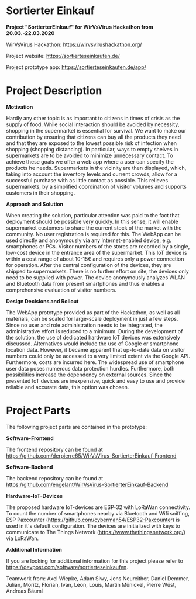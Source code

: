# Sortierter Einkauf
**Project "SortierterEinkauf" for WirVsVirus Hackathon from 20.03.-22.03.2020**

WirVsVirus Hackathon: https://wirvsvirushackathon.org/

Project website: https://sortierteseinkaufen.de/

Project prototype app: https://sortierteseinkaufen.de/app/

# Project Description

**Motivation**

Hardly any other topic is as important to citizens in times of crisis as the supply of food. While social interaction should be avoided by necessity, shopping in the supermarket is essential for survival. 
We want to make our contribution by ensuring that citizens can buy all the products they need and that they are exposed to the lowest possible risk of infection when shopping (shopping distancing). In particular, ways to empty shelves in supermarkets are to be avoided to minimize unnecessary contact. To achieve these goals we offer a web app where a user can specify the products he needs. Supermarkets in the vicinity are then displayed, which, taking into account the inventory levels and current crowds, allow for a successful purchase with as little contact as possible. This relieves supermarkets, by a simplified coordination of visitor volumes and supports customers in their shopping.

**Approach and Solution**

When creating the solution, particular attention was paid to the fact that deployment should be possible very quickly. In this sense, it will enable supermarket customers to share the current stock of the market with the community. No user registration is required for this. The WebApp can be used directly and anonymously via any Internet-enabled device, e.g. smartphones or PCs.
Visitor numbers of the stores are recorded by a single, low-cost device in the entrance area of the supermarket. This IoT device is within a cost range of about 10-15€ and requires only a power connection for operation. After the central configuration of the devices, they are shipped to supermarkets. There is no further effort on site, the devices only need to be supplied with power. The device anonymously analyzes WLAN and Bluetooth data from present smartphones and thus enables a comprehensive evaluation of visitor numbers.

**Design Decisions and Rollout**

The WebApp prototype provided as part of the Hackathon, as well as all materials, can be scaled for large-scale deployment in just a few steps. Since no user and role administration needs to be integrated, the administrative effort is reduced to a minimum.
During the development of the solution, the use of dedicated hardware IoT devices was extensively discussed. Alternatives would include the use of Google or smartphone location data. However, it became apparent that up-to-date data on visitor numbers could only be accessed to a very limited extent via the Google API. Furthermore, costs are incurred here. The widespread use of smartphone user data poses numerous data protection hurdles. Furthermore, both possibilities increase the dependency on external sources. Since the presented IoT devices are inexpensive, quick and easy to use and provide reliable and accurate data, this option was chosen.

# Project Parts

The following project parts are contained in the prototype:

**Software-Frontend**

The frontend repository can be found at https://github.com/derpierre65/WirVsVirus-SortierterEinkauf-Frontend

**Software-Backend**

The backend repository can be found at https://github.com/engelant/WirVsVirus-SortierterEinkauf-Backend

**Hardware-IoT-Devices**

The proposed hardware IoT-devices are ESP-32 with LoRaWan connectivity.
To count the number of smartphones nearby via Bluetooth and Wifi sniffing, ESP Paxcounter (https://github.com/cyberman54/ESP32-Paxcounter) is used in it's default configuration. The devices are initialized with keys to communicate to The Things Network (https://www.thethingsnetwork.org/) via LoRaWan.

**Additional Information**

If you are looking for additional information for this project please refer to https://devpost.com/software/sortierteseinkaufen.

Teamwork from: Axel Wiepke, Adam Siwy, Jens Neureither, Daniel Demmer, Julian, Moritz, Florian, Ivan, Leon, Louis, Martin Münickel, Pierre Wüst, Andreas Bäuml

